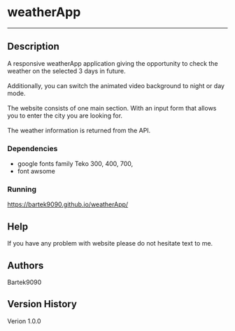 # weatherApp
-------------------------

## Description
A responsive weatherApp application giving the opportunity to check the weather on the selected 3 days in future. <br/>  
Additionally, you can switch the animated video background to night or day mode.<br/>  
The website consists of one main section. With an input form that allows you to enter the city you are looking for.<br/>  
The weather information is returned from the API. 

### Dependencies

* google fonts family Teko 300, 400, 700, 
* font awsome

### Running

https://bartek9090.github.io/weatherApp/

## Help

If you have any problem with website please do not hesitate text to me.

## Authors
Bartek9090

## Version History

Verion 1.0.0
